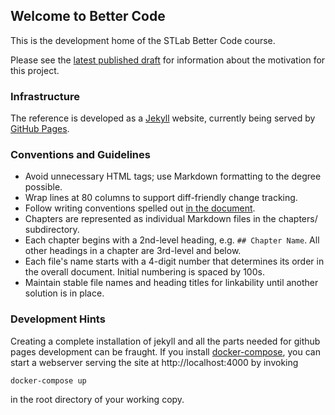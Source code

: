 ## Welcome to Better Code

This is the development home of the STLab Better Code course.

Please see the [latest published draft](https://stlab.github.io/better-code/)
for information about the motivation for this project.

### Infrastructure

The reference is developed as a [Jekyll](https://jekyllrb.com) website,
currently being served by [GitHub Pages](https://pages.github.com).

### Conventions and Guidelines

* Avoid unnecessary HTML tags; use Markdown formatting to the degree possible.
* Wrap lines at 80 columns to support diff-friendly change tracking.
* Follow writing conventions spelled out [in the
  document](https://dabrahams.github.io/SwiftRef/chapters/0100%20intro.html#conventions).
* Chapters are represented as individual Markdown files in the chapters/
  subdirectory.
* Each chapter begins with a 2nd-level heading, e.g. `## Chapter Name`.  All
  other headings in a chapter are 3rd-level and below.
* Each file's name starts with a 4-digit number that determines its order in the
  overall document.  Initial numbering is spaced by 100s.
* Maintain stable file names and heading titles for linkability until another
  solution is in place.

### Development Hints

Creating a complete installation of jekyll and all the parts needed for github
pages development can be fraught.  If you install
[docker-compose](https://docs.docker.com/compose/), you can start a webserver
serving the site at http://localhost:4000 by invoking

```
docker-compose up
```

in the root directory of your working copy.
